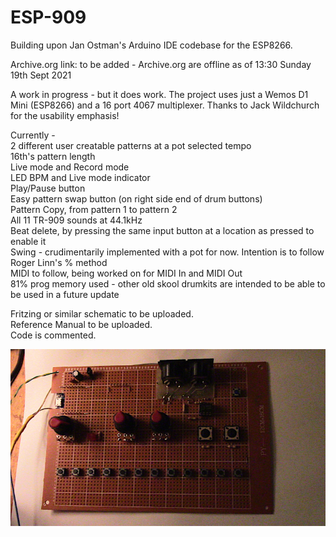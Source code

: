 # ESP-909
Building upon Jan Ostman's Arduino IDE codebase for the ESP8266.

Archive.org link: to be added - Archive.org are offline as of 13:30 Sunday 19th Sept 2021

A work in progress - but it does work.
The project uses just a Wemos D1 Mini (ESP8266) and a 16 port 4067 multiplexer.
Thanks to Jack Wildchurch for the usability emphasis!

Currently - <br>
2 different user creatable patterns at a pot selected tempo <br>
16th's pattern length <br>
Live mode and Record mode  <br>
LED BPM and Live mode indicator <br>
Play/Pause button <br>
Easy pattern swap button (on right side end of drum buttons) <br>
Pattern Copy, from pattern 1 to pattern 2 <br>
All 11 TR-909 sounds at 44.1kHz <br>
Beat delete, by pressing the same input button at a location as pressed to enable it <br>
Swing - crudimentarily implemented with a pot for now. Intention is to follow Roger Linn's % method <br>
MIDI to follow, being worked on for MIDI In and MIDI Out <br>
81% prog memory used - other old skool drumkits are intended to be able to be used in a future update <br>

Fritzing or similar schematic to be uploaded. <br>
Reference Manual to be uploaded. <br>
Code is commented. <br>

<img src ="./IMG_3744.JPG" raw=true />


